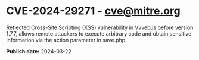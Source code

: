 # CVE-2024-29271 - cve@mitre.org

Reflected Cross-Site Scripting (XSS) vulnerability in VvvebJs before version 1.7.7, allows remote attackers to execute arbitrary code and obtain sensitive information via the action parameter in save.php.

**Publish date:** 2024-03-22
